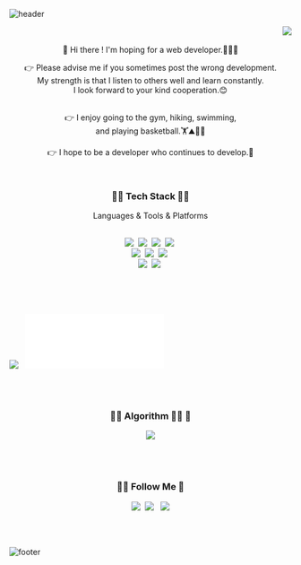 ![header](https://capsule-render.vercel.app/api?type=waving&color=7F7FD5&text=%20Welcom!%20%20&height=200&fontSize=90&fontColor=ffffff)

<!-- 방문
<div>
<p align = "right">
[![Hits](https://hits.seeyoufarm.com/api/count/incr/badge.svgurl=https%3A%2F%2Fgithub.com%2FsjMun09&count_bg=%2305E0D9&title_bg=%23E2CACA&icon=probot.svg&icon_clor=%230522EC&title=Guest&edge_flat=false)](https://hits.seeyoufarm.com)
</p>
</div>
 -->
 
 <p align="right"><a href="https://hits.seeyoufarm.com"><img src="https://hits.seeyoufarm.com/api/count/incr/badge.svg?url=https%3A%2F%2Fgithub.com%2FsjMun09&count_bg=%23076EEB&title_bg=%23CA1515&icon=ghostery.svg&icon_color=%23F0F4F7&title=Guest&edge_flat=false"/></a>
   <br></p>
<p align="center">
  👋 Hi there ! I'm hoping for a web developer.👨🏻‍💻 <br></p>
<p align="center">
  👉 Please advise me if you sometimes post the wrong development.<br>
     My strength is that I listen to others well and learn constantly.<br> 
     I look forward to your kind cooperation.😊</p>
  <p align="center">
 <br>
  👉 I enjoy going to the gym, hiking, swimming, <br>and playing basketball.🏋️⛰️🤿🏀 
 <br> </p>
 <p align="center">
  👉 I hope to be a developer who continues to develop.🌟</p>
<br>

<h3 align="center">💁‍♂️ Tech Stack 🙆‍♂️</h3>
<p align="center">
Languages & Tools & Platforms
<br><br>
<p align="center">
<a><img src="https://img.shields.io/badge/Java-007396?style=for-the-badge&logo=OpenJDK&logoColor=white"/></a>&nbsp;
<a><img src="https://img.shields.io/badge/-A8B9CC?style=for-the-badge&logo=C&logoColor=white"></a>&nbsp;
<a><img src="https://img.shields.io/badge/c++-00599C?style=for-the-badge&logo=Cplusplus&logoColor=white"></a>&nbsp;
<a><img src="https://img.shields.io/badge/Python-3776AB?style=for-the-badge&logo=python&logoColor=white"></a>&nbsp;
 <br>
<a><img src="https://img.shields.io/badge/Spring-6DB33F?style=for-the-badge&logo=Spring&logoColor=white"/></a>&nbsp;
<a><img src="https://img.shields.io/badge/mysql-4479A1?style=for-the-badge&logo=mysql&logoColor=white"></a>&nbsp;
<a><img src="https://img.shields.io/badge/linux-FCC624?style=for-the-badge&logo=linux&logoColor=black"></a>&nbsp; <br>
<a><img src="https://img.shields.io/badge/HTML-E34F26?style=for-the-badge&logo=HTML5&logoColor=white"></a>&nbsp;
 <a><img src="https://img.shields.io/badge/CSS-1572B6?style=for-the-badge&logo=CSS3&logoColor=white"></a>&nbsp;


</p>
<br>
<br>





<!-- <div>
<!-- <a><img src="https://github-readme-stats.vercel.app/api/top-langs/?username=sjMun09&layout=compact"/></a><br><br>-->
<!-- <a><img  src="https://github-readme-stats.vercel.app/api?username=sjMun09&show_icons=true" align="center"/>&nbsp;&nbsp;&nbsp;&nbsp;&nbsp;<img  src="http://mazassumnida.wtf/api/v2/generate_badge?boj=ohoh7391" align="center"></a>
</div> --> 


<br>


<p align="left">
 <img src=https://github-readme-stats.vercel.app/api?username=sjMun09&show_icons=true&theme=radical width="49.2%"  /> &nbsp;
<img src="https://raw.githubusercontent.com/dkssud8150/github-stats-transparent/output/generated/languages.svg" width="49.2%"  /></p>


<br>
<br>
<h3 align="center">💁‍♂️ Algorithm 🧑‍💻 🏃</h3>
<p align="center">
<img src="http://mazassumnida.wtf/api/v2/generate_badge?boj=ohoh7391" width="49.2%" /></p>

<br>
<br>



<h3 align="center">🙇‍♂️ Follow Me 🙇‍</h3>
<p align="center">
  <a href="https://velog.io/@ohoh7391"><img src="https://img.shields.io/badge/Tech%20Blog-11B48A?style=flat-square&logo=Vimeo&logoColor=white&link=https://velog.io/@ohoh7391"/></a>&nbsp
<!--   <a href="https://www.instagram.com/dev.dobby/"><img src="https://img.shields.io/badge/Instagram-E4405F?style=flat-square&logo=Instagram&logoColor=white&link=https://www.instagram.com/hye_inisfree/"/></a>&nbsp -->
  <a href="mailto:ohoh3136@gmail.com"><img src="https://img.shields.io/badge/Gmail-d14836?style=flat-square&logo=Gmail&logoColor=white&link=ohoh3136@gmail.com"/></a> &nbsp
 <a href="mailto:ohoh7391@naver.com"><img src="https://img.shields.io/badge/Naver-03C75A?style=flat-square&logo=Naver&logoColor=white&link=mailto:ohoh7391@naver.com"></a>
</p>
<br>
<br>

![footer](https://capsule-render.vercel.app/api?section=footer&type=waving&color=7F7FD5)


<!--[![Naver Badge](https://img.shields.io/badge/Naver-03C75A?style=flat-square&logo=Naver&logoColor=white&link=mailto:ohoh7391@naver.com)](mailto:ohoh7391@naver.com) -->

<!-- <img src=http://mazassumnida.wtf/api/generate_badge?boj=sjmun09)](https://solved.ac/sjmun09 width="49.2%"  /> -->

 
 
 
 
<!-- <div> 
[![Solved.ac Profile](http://mazassumnida.wtf/api/generate_badge?boj=sjmun09)](https://solved.ac/sjmun09)<br/>
</div> -->




<!-- Github stats
<div>
  ![Anurag's GitHub stats](https://github-readme-stats.vercel.app/api?username=sjMun09&show_icons=true&theme=radical) 
</div>
-->

<!--

<img src="https://img.shields.io/badge/Spring-61DAFB?style=flat&logo=#6DB33F&logoColor=green"/>&nbsp;&nbsp;
                                             아이콘 넘버                아이콘이름

https://img.shields.io/badge/{출력되는 이름}-{색깔}?style={모양}&logo={출력되는 로고 이름}&logoColor={로고 색깔}


**sjMun09/sjMun09** is a ✨ _special_ ✨ repository because its `README.md` (this file) appears on your GitHub profile.

Here are some ideas to get you started:

- 🔭 I’m currently working on ...
- 🌱 I’m currently learning ...
- 👯 I’m looking to collaborate on ...
- 🤔 I’m looking for help with ...
- 💬 Ask me about ...
- 📫 How to reach me: ...
- 😄 Pronouns: ...
- ⚡ Fun fact: ...
-->
